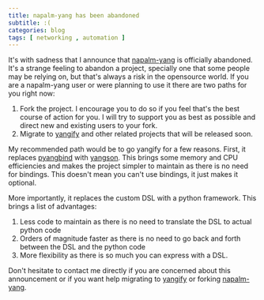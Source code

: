 ```yaml
---
title: napalm-yang has been abandoned
subtitle: :(
categories: blog
tags: [ networking , automation ]
---
```


It's with sadness that I announce that [napalm-yang](https://github.com/napalm-automation/napalm-yang) is officially abandoned. It's a strange feeling to abandon a project, specially one that some people may be relying on, but that's always a risk in the opensource world. If you are a napalm-yang user or were planning to use it there are two paths for you right now:

1. Fork the project. I encourage you to do so if you feel that's the best course of action for you. I will try to support you as best as possible and direct new and existing users to your fork.
2. Migrate to [yangify](https://github.com/networktocode/yangify) and other related projects that will be released soon.

My recommended path would be to go yangify for a few reasons. First, it replaces [pyangbind](https://github.com/robshakir/pyangbind) with [yangson](https://pypi.org/project/yangson/). This brings some memory and CPU efficiencies and makes the project simpler to maintain as there is no need for bindings. This doesn't mean you can't use bindings, it just makes it optional.

More importantly, it replaces the custom DSL with a python framework. This brings a list of advantages:

1. Less code to maintain as there is no need to translate the DSL to actual python code
2. Orders of magnitude faster as there is no need to go back and forth between the DSL and the python code
3. More flexibility as there is so much you can express with a DSL.

Don't hesitate to contact me directly if you are concerned about this announcement or if you want help migrating to [yangify](https://github.com/networktocode/yangify) or forking [napalm-yang](https://github.com/napalm-automation/napalm-yang).
